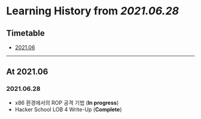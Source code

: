 # Learning History from *2021.06.28*

## Timetable

- [2021.06](#at-202106)

* * *

## At 2021.06

### 2021.06.28

- x86 환경에서의 ROP 공격 기법 (**In progress**)
- Hacker School LOB 4 Write-Up (**Complete**)
